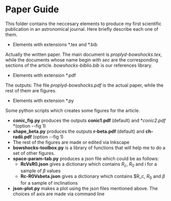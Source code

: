 # Paper Guide

This folder contains the neccesary elements to produce my first scientific publication in an
astronomical journal. Here briefly describe each one of them.

- Elements with extensions *.tex and *.bib

Actually the written paper. The main document is *proplyd-bowshocks.tex*, while the
documents whose name begin with *sec* are the corresponding sections of the article.
*bowshocks-biblio.bib* is our references library.

- Elements with extension *.pdf

The outputs: The file *proplyd-bowshocks.pdf* is the actual paper, while the rest of them
are figures.

- Elements with extension *.py

Some python scripts which creates some figures for the article. 
  - **conic_fig.py** produces the outputs **conic1.pdf** (default) and **conic2.pdf* *(option --fig 1)
  - **shape_beta.py** produces the outputs **r-beta.pdf** (default) and **ch-radii.pdf** (option --fig 1)
  - The rest of the figures are made or edited via Inkscape
  - **bowshocks-toolbox.py** is a library of functions that will help me to do a set of other figures.
  - **space-param-tab.py** produces a json file which could be as follows:
    - **RcVsR0.json** gives a dictionary which contains $R_c$, $R_0$ and $i$ for a sample of $\beta$ values
    - **Rc-R0Vsbeta.json** gives a dictionary which contains $R_c, $R_0$ and $\beta$ for a sample of inclinations
  - **json-plot.py** makes a plot using the json files mentioned above. The choices of axis are made via 
    command line 
